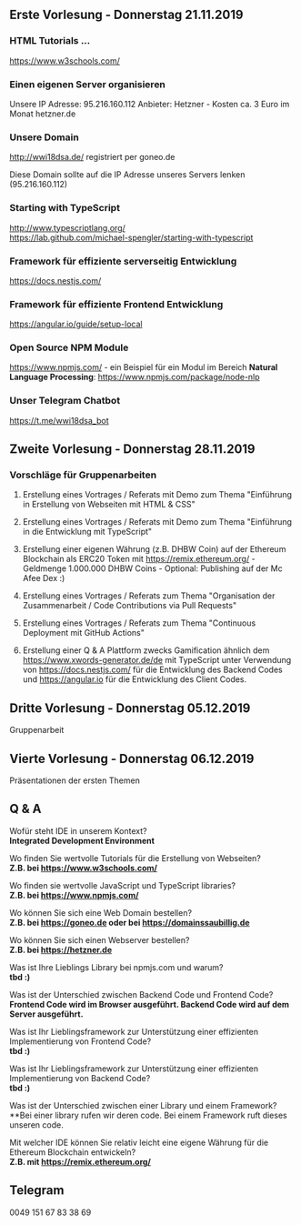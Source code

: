 ## Erste Vorlesung - Donnerstag 21.11.2019

### HTML Tutorials ...
https://www.w3schools.com/

### Einen eigenen Server organisieren
Unsere IP Adresse: 95.216.160.112
Anbieter: Hetzner - Kosten ca. 3 Euro im Monat
hetzner.de

### Unsere Domain
http://wwi18dsa.de/ registriert per goneo.de

Diese Domain sollte auf die IP Adresse unseres Servers lenken (95.216.160.112)

### Starting with TypeScript
http://www.typescriptlang.org/  
https://lab.github.com/michael-spengler/starting-with-typescript

### Framework für effiziente serverseitig Entwicklung
https://docs.nestjs.com/

### Framework für effiziente Frontend Entwicklung
https://angular.io/guide/setup-local

### Open Source NPM Module
https://www.npmjs.com/ - ein Beispiel für ein Modul im Bereich **Natural Language Processing**: https://www.npmjs.com/package/node-nlp

### Unser Telegram Chatbot
https://t.me/wwi18dsa_bot



## Zweite Vorlesung - Donnerstag 28.11.2019
### Vorschläge für Gruppenarbeiten
1. Erstellung eines Vortrages / Referats mit Demo zum Thema "Einführung in Erstellung von Webseiten mit HTML & CSS"

2. Erstellung eines Vortrages / Referats mit Demo zum Thema "Einführung in die Entwicklung mit TypeScript"

3. Erstellung einer eigenen Währung (z.B. DHBW Coin) auf der Ethereum Blockchain als ERC20 Token mit https://remix.ethereum.org/ - Geldmenge 1.000.000 DHBW Coins - Optional: Publishing auf der Mc Afee Dex :)

4. Erstellung eines Vortrages / Referats zum Thema "Organisation der Zusammenarbeit / Code Contributions via Pull Requests"

5. Erstellung eines Vortrages / Referats zum Thema "Continuous Deployment mit GitHub Actions"

6. Erstellung einer Q & A Plattform zwecks Gamification ähnlich dem https://www.xwords-generator.de/de mit TypeScript unter Verwendung von https://docs.nestjs.com/ für die Entwicklung des Backend Codes und https://angular.io für die Entwicklung des Client Codes.

## Dritte Vorlesung - Donnerstag 05.12.2019
Gruppenarbeit

## Vierte Vorlesung - Donnerstag 06.12.2019
Präsentationen der ersten Themen

## Q & A
Wofür steht IDE in unserem Kontext?  
**Integrated Development Environment**

Wo finden Sie wertvolle Tutorials für die Erstellung von Webseiten?  
**Z.B. bei https://www.w3schools.com/**

Wo finden sie wertvolle JavaScript und TypeScript libraries?  
**Z.B. bei https://www.npmjs.com/**

Wo können Sie sich eine Web Domain bestellen?  
**Z.B. bei https://goneo.de oder bei https://domainssaubillig.de**

Wo können Sie sich einen Webserver bestellen?  
**Z.B. bei https://hetzner.de**

Was ist Ihre Lieblings Library bei npmjs.com und warum?  
**tbd :)**

Was ist der Unterschied zwischen Backend Code und Frontend Code?  
**Frontend Code wird im Browser ausgeführt. Backend Code wird auf dem Server ausgeführt.**

Was ist Ihr Lieblingsframework zur Unterstützung einer effizienten Implementierung von Frontend Code?  
**tbd :)**

Was ist Ihr Lieblingsframework zur Unterstützung einer effizienten Implementierung von Backend Code?  
**tbd :)**

Was ist der Unterschied zwischen einer Library und einem Framework?  
**Bei einer library rufen wir deren code. Bei einem Framework ruft dieses unseren code.

Mit welcher IDE können Sie relativ leicht eine eigene Währung für die Ethereum Blockchain entwickeln?  
**Z.B. mit https://remix.ethereum.org/**


## Telegram 
0049 151 67 83 38 69
